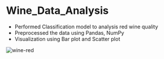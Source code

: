 # Wine_Data_Analysis

- Performed Classification model to analysis red wine quality
- Preprocessed the data using Pandas, NumPy
- Visualization using Bar plot and Scatter plot




![wine-red](https://user-images.githubusercontent.com/100040098/215438459-b4e440b6-c594-4f27-b5c7-a6248b52f356.gif)
